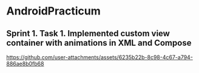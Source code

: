 ﻿# AndroidPracticum

## Sprint 1. Task 1. Implemented custom view container with animations in XML and Compose  
https://github.com/user-attachments/assets/6235b22b-8c98-4c67-a794-886ae8b0fb68
